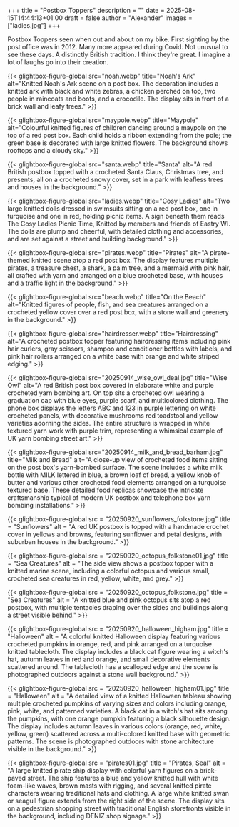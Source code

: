 +++
title = "Postbox Toppers"
description = ""
date = 2025-08-15T14:44:13+01:00
draft = false
author = "Alexander"
images = ["ladies.jpg"]
+++

Postbox Toppers seen when out and about on my bike. First sighting by the post office was in 2012. Many more appeared during Covid. Not unusual to see these days. A distinctly British tradition. I think they're great. I imagine a lot of laughs go into their creation. 

<div class="gallery-grid">
  {{< glightbox-figure-global 
      src="noah.webp" 
      title="Noah's Ark" 
      alt="Knitted Noah's Ark scene on a post box. The decoration includes a knitted ark with black and white zebras, a chicken perched on top, two people in raincoats and boots, and a crocodile. The display sits in front of a brick wall and leafy trees." 
      >}}
  
  {{< glightbox-figure-global
      src="maypole.webp" 
      title="Maypole" 
      alt="Colourful knitted figures of children dancing around a maypole on the top of a red post box. Each child holds a ribbon extending from the pole; the green base is decorated with large knitted flowers. The background shows rooftops and a cloudy sky." 
      >}}

  {{< glightbox-figure-global
      src="santa.webp" 
      title="Santa" 
      alt="A red British postbox topped with a crocheted Santa Claus, Christmas tree, and presents, all on a crocheted snowy cover, set in a park with leafless trees and houses in the background." 
      >}}

  {{< glightbox-figure-global
      src="ladies.webp" 
      title="Cosy Ladies" 
      alt="Two large knitted dolls dressed in swimsuits sitting on a red post box, one in turquoise and one in red, holding picnic items. A sign beneath them reads The Cosy Ladies Picnic Time, Knitted by members and friends of Eastry WI. The dolls are plump and cheerful, with detailed clothing and accessories, and are set against a street and building background." 
      >}}

  {{< glightbox-figure-global
      src="pirates.webp" 
      title="Pirates" 
      alt="A pirate-themed knitted scene atop a red post box. The display features multiple pirates, a treasure chest, a shark, a palm tree, and a mermaid with pink hair, all crafted with yarn and arranged on a blue crocheted base, with houses and a traffic light in the background." 
      >}}  

  {{< glightbox-figure-global
      src="beach.webp" 
      title="On the Beach" 
      alt="Knitted figures of people, fish, and sea creatures arranged on a crocheted yellow cover over a red post box, with a stone wall and greenery in the background." 
      >}}

  {{< glightbox-figure-global
      src="hairdresser.webp" 
      title="Hairdressing" 
      alt="A crocheted postbox topper featuring hairdressing items including pink hair curlers, gray scissors, shampoo and conditioner bottles with labels, and pink hair rollers arranged on a white base with orange and white striped edging." 
      >}}

  {{< glightbox-figure-global
      src="20250914_wise_owl_deal.jpg"
      title="Wise Owl"
      alt="A red British post box covered in elaborate white and purple crocheted yarn bombing art. On top sits a crocheted owl wearing a graduation cap with blue eyes, purple scarf, and multicolored clothing. The phone box displays the letters ABC and 123 in purple lettering on white crocheted panels, with decorative mushrooms red toadstool and yellow varieties adorning the sides. The entire structure is wrapped in white textured yarn work with purple trim, representing a whimsical example of UK yarn bombing street art."
      >}}

  {{< glightbox-figure-global
      src="20250914_milk_and_bread_barham.jpg"
      title="Milk and Bread"
      alt="A close-up view of crocheted food items sitting on the post box's yarn-bombed surface. The scene includes a white milk bottle with MILK lettered in blue, a brown loaf of bread, a yellow knob of butter and various other crocheted food elements arranged on a turquoise textured base. These detailed food replicas showcase the intricate craftsmanship typical of modern UK postbox and telephone box yarn bombing installations."
      >}}


  {{< glightbox-figure-global
      src = "20250920_sunflowers_folkstone.jpg"
      title = "Sunflowers"
      alt = "A red UK postbox is topped with a handmade crochet cover in yellows and browns, featuring sunflower and petal designs, with suburban houses in the background."
      >}}

  {{< glightbox-figure-global
      src = "20250920_octopus_folkstone01.jpg"
      title = "Sea Creatures"
      alt = "The side view shows a postbox topper with a knitted marine scene, including a colorful octopus and various small, crocheted sea creatures in red, yellow, white, and grey."
      >}}

  {{< glightbox-figure-global
      src = "20250920_octopus_folkstone.jpg"
      title = "Sea Creatures"
      alt = "A knitted blue and pink octopus sits atop a red postbox, with multiple tentacles draping over the sides and buildings along a street visible behind."
      >}}

  {{< glightbox-figure-global
      src = "20250920_halloween_higham.jpg"
      title = "Halloween"
      alt = "A colorful knitted Halloween display featuring various crocheted pumpkins in orange, red, and pink arranged on a turquoise knitted tablecloth. The display includes a black cat figure wearing a witch's hat, autumn leaves in red and orange, and small decorative elements scattered around. The tablecloth has a scalloped edge and the scene is photographed outdoors against a stone wall background."
      >}}

  {{< glightbox-figure-global
      src = "20250920_halloween_higham01.jpg"
      title = "Halloween"
      alt = "A detailed view of a knitted Halloween tableau showing multiple crocheted pumpkins of varying sizes and colors including orange, pink, white, and patterned varieties. A black cat in a witch's hat sits among the pumpkins, with one orange pumpkin featuring a black silhouette design. The display includes autumn leaves in various colors (orange, red, white, yellow, green) scattered across a multi-colored knitted base with geometric patterns. The scene is photographed outdoors with stone architecture visible in the background."
      >}}

  {{< glightbox-figure-global
      src = "pirates01.jpg"
      title = "Pirates, Seal"
      alt = "A large knitted pirate ship display with colorful yarn figures on a brick-paved street. The ship features a blue and yellow knitted hull with white foam-like waves, brown masts with rigging, and several knitted pirate characters wearing traditional hats and clothing. A large white knitted swan or seagull figure extends from the right side of the scene. The display sits on a pedestrian shopping street with traditional English storefronts visible in the background, including DENIZ shop signage."
      >}}
</div>

